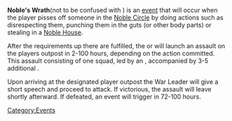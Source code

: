 **Noble's Wrath**(not to be confused with [](Noble's_Wrath_Assault.md)) is an
[event](Events.md "wikilink") that will occur when the player pisses off
someone in the [Noble Circle](Noble_Circle.md "wikilink") by doing actions
such as disrespecting them, punching them in the guts (or other body
parts) or stealing in a [Noble House](Noble_House.md "wikilink").

After the requirements up there are fulfilled, the [](03%20-%20Projects%20&%20Wikis/Kenshi/Kenshi%20Wiki/Kenshi%20Wiki%20Template/United_Cities.md) or [](Traders_Guild.md) will launch an assault on the players
outpost in 2-100 hours, depending on the action committed. This assault
consisting of one squad, led by an [](Elite_Hunter.md), accompanied by 3-5 additional [](Elite_Hunter.md).

Upon arriving at the designated player outpost the War Leader will give
a short speech and proceed to attack. If victorious, the assault will
leave shortly afterward. If defeated, an [](Elite_Hunter_Assault.md) event will trigger in 72-100
hours.

[Category:Events](Category:Events "wikilink")